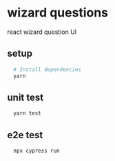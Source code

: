 # wizard questions
react wizard question UI

## setup
```bash
  # Install dependencies
  yarn
```


## unit test
```bash
  yarn test
```
## e2e test
```bash
  npx cypress run
```
